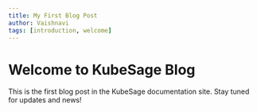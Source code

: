 ```yaml
---
title: My First Blog Post
author: Vaishnavi
tags: [introduction, welcome]
---
```


# Welcome to KubeSage Blog

This is the first blog post in the KubeSage documentation site. Stay tuned for updates and news!
